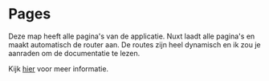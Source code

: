# Pages

Deze map heeft alle pagina's van de applicatie. Nuxt laadt alle pagina's en maakt automatisch de router aan. De routes zijn heel dynamisch en ik zou je aanraden om de documentatie te lezen.

Kijk [hier](https://v3.nuxtjs.org/docs/directory-structure/pages) voor meer informatie.
